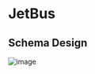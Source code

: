 # JetBus

## Schema Design
![image](https://github.com/lathika-sunder/jetbus-server/assets/95066409/220c49cb-0850-4a6a-88ad-076ad1a48a41)

